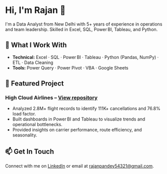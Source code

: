 # Hi, I'm Rajan 👋

I'm a Data Analyst from New Delhi with 5+ years of experience in operations and team leadership. Skilled in Excel, SQL, Power BI, Tableau, and Python.

## 🧰 What I Work With
- **Technical:** Excel · SQL · Power BI · Tableau · Python (Pandas, NumPy) · ETL · Data Cleaning
- **Tools:** Power Query · Power Pivot · VBA · Google Sheets

## 📂 Featured Project
### High Cloud Airlines – [View repository](https://github.com/rajanpandey-analyst/HighCloud-Airlines)
- Analyzed 2.8M+ flight records to identify 111K+ cancellations and 76.8% load factor.
- Built dashboards in Power BI and Tableau to visualize trends and operational bottlenecks.
- Provided insights on carrier performance, route efficiency, and seasonality.

## 📫 Get In Touch
Connect with me on [LinkedIn](https://www.linkedin.com/in/rajanpandey-analyst) or email at rajanpandey54321@gmail.com.
